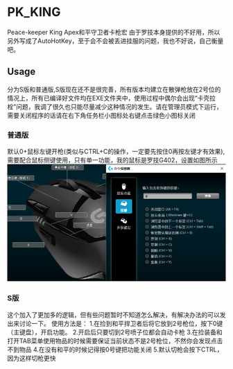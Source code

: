 # PK_KING
Peace-keeper King Apex和平守卫者卡枪宏
由于罗技本身提供的不好用，所以另外写成了AutoHotKey，至于会不会被丢进挂服的问题，我也不好说，自己衡量吧。

## Usage
分为S版和普通版,S版现在还不是很完善，所有版本均建立在散弹枪放在2号位的情况上，所有已编译好文件均在EXE文件夹中，使用过程中偶尔会出现“卡壳拉栓”问题，我调了很久也只能尽量减少这种情况的发生。请在管理员模式下运行，需要关闭程序的话请在右下角任务栏小图标处右键点击绿色小图标关闭

### 普通版
默认0+鼠标左键开枪(类似与CTRL+C的操作，一定要先按住0再按左键才有效果), 需要配合鼠标侧键使用，只有单一功能，我的鼠标是罗技G402，设置如图所示
![lgShow](./img/lgShow.png)

### S版
这个加入了更加多的逻辑，但有些问题暂时不知道怎么解决，有解决办法的可以发出来讨论一下。
使用方法是：
1.在捡到和平捍卫者后将它放到2号枪位，按下0键（主键盘），开启功能。
2.开启后只要切到2号喷子位都会自动卡枪
3.在捡装备和打开TAB菜单使用物品的时候需要保证当前状态不是2号枪位，不然你会发现点击不到物品
4.在没有和平的时候记得按0号键把功能关闭
5.默认切枪会按下CTRL，因为这样切枪更快
